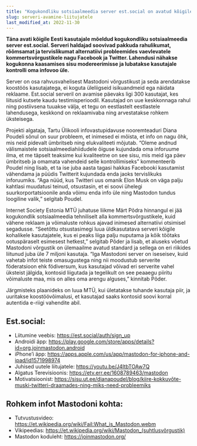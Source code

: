 ```yaml
---
title: "Kogukondliku sotsiaalmeedia server est.social on avatud kõigile liitujatele"
slug: serveri-avamine-liitujatele
last_modified_at: 2022-11-30
---
```


__Täna avati kõigile Eesti kasutajale mõeldud kogukondliku sotsiaalmeedia server est.social. Serveri haldajad soovivad pakkuda rahulikumat, rõõmsamat ja tervislikumat alternatiivi probleemides vaevlevatele kommertsvõrgustikele nagu Facebook ja Twitter. Lahendusi nähakse kogukonna kaasamises sisu modereerimisse ja lubatakse kasutajale kontrolli oma infovoo üle.__

Server on osa rahvusvahelisest Mastodoni võrgustikust ja seda arendatakse koostöös kasutajatega, ei koguta üleliigseid isikuandmeid ega näidata reklaame. Est.social serveril on avamise päevaks ligi 300 kasutajat, kes liitusid kutsete kaudu testimisperioodil. Kasutajad on uue keskkonnaga rahul ning postiivsena tuuakse välja, et tegu on eestlastelt eestlastele lahendusega, keskkond on reklaamivaba ning arvestatakse rohkem üksteisega.

Projekti algataja, Tartu Ülikooli infovastupidavuse nooremteaduri Diana Poudeli sõnul on suur probleem, et inimesed ei mõista, et info on nagu õhk, mis neid pidevalt ümbritseb ning elukvaliteeti mõjutab. “Oleme andnud välismaistele sotsiaalmeediahiidudele õiguse kujundada oma inforuume ilma, et me täpselt teaksime kui kvaliteetne on see sisu, mis meid iga päev ümbritseb ja omamata vahendeid selle kontrollimiseks” kommenteerib Poudel ning lisab, et ta ise juba aasta tagasi hakkas Facebooki kasutamist vähendama ja püüdis Twitterit kujundada enda jaoks tervislikuks inforuumiks. “Aga nüüd, kus Twitteri uus omanik Elon Musk on väga palju kahtlasi muudatusi teinud, otsustasin, et ei soovi ühelegi suurkorportatsioonile anda võimu enda info üle ning Mastodon tundus loogiline valik,” selgitab Poudel.

Internet Society Estonia MTÜ juhatuse liikme Märt Põdra hinnangul ei jää kogukondlik sotsiaalmeedia tehniliselt alla kommertsvõrgustikele, kuid vähene reklaam ja võimaluste rohkus ajavad inimesed alternatiivi otsimisel segadusse. “Seetõttu otsustasimegi luua üldkasutatava serveri kõigile kohalikele kasutajatele, kus ei peaks liiga palju nuputama ja kõik töötaks ootuspäraselt esimesest hetkest,” selgitab Põder ja lisab, et aluseks võetud Mastodoni võrgustik on ülemaailme avatud standard ja sellega on eri riikides liitunud juba üle 7 miljoni kasutaja. “Iga Mastodoni server on iseseisev, kuid vahetab infot teiste omasugustega ning nii moodustub serverite föderatsioon ehk födiversum, kus kasutajad võivad eri serverite vahel üksteist jälgida, kontosid liigutada ja tegelikult on see peaaegu piiritu võimaluste maa, mis on alles oma arengu alguses,” kinnitab Põder.

Järgmisteks plaanideks on luua MTÜ, kui ületatakse tuhande kasutaja piir, ja uuritakse koostöövõimalusi, et kasutajad saaks kontosid soovi korral autentida e-riigi vahendite abil.

## Est.social:

* Liitumine veebis: https://est.social/auth/sign_up
* Androidi äpp: https://play.google.com/store/apps/details?id=org.joinmastodon.android
* iPhone’i äpp: https://apps.apple.com/us/app/mastodon-for-iphone-and-ipad/id1571998974
* Juhised uutele liitujatele: https://youtu.be/J4ItbTOAw7Q
* Algatus Terevisioonis: https://etv.err.ee/1608789463/mastodon
* Motivatsioonist: https://sisu.ut.ee/dianapoudel/blog/kiire-kokkuvõte-muski-twitteri-draamades-ning-miks-need-probleemiks

## Rohkem infot Mastodoni kohta:

* Tutvustusvideo: https://et.wikipedia.org/wiki/Fail:What_is_Mastodon.webm
* Vikipeedias: https://et.wikipedia.org/wiki/Mastodon_(suhtlusvõrgustik)
* Mastodon koduleht: https://joinmastodon.org/ 

